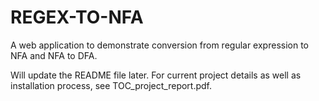# REGEX-TO-NFA
A web application to demonstrate conversion from regular expression to NFA and NFA to DFA.

Will update the README file later.
For current project details as well as installation process, see TOC_project_report.pdf.
